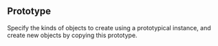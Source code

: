 ## Prototype

Specify the kinds of objects to create using a prototypical instance, and create new objects by copying this prototype.